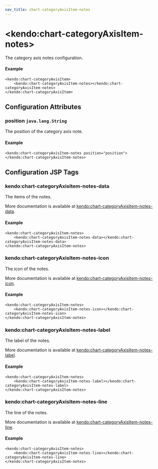 ```yaml
---
nav_title: chart-categoryAxisItem-notes
---
```


# \<kendo:chart-categoryAxisItem-notes\>

The category axis notes configuration.

#### Example
    <kendo:chart-categoryAxisItem>
        <kendo:chart-categoryAxisItem-notes></kendo:chart-categoryAxisItem-notes>
    </kendo:chart-categoryAxisItem>

## Configuration Attributes

### position `java.lang.String`

The position of the category axis note.

#### Example
    <kendo:chart-categoryAxisItem-notes position="position">
    </kendo:chart-categoryAxisItem-notes>


##  Configuration JSP Tags

### kendo:chart-categoryAxisItem-notes-data

The items of the notes.

More documentation is available at [kendo:chart-categoryAxisItem-notes-data](/api/wrappers/jsp/chart/categoryaxisitem-notes-data).

#### Example

    <kendo:chart-categoryAxisItem-notes>
        <kendo:chart-categoryAxisItem-notes-data></kendo:chart-categoryAxisItem-notes-data>
    </kendo:chart-categoryAxisItem-notes>

### kendo:chart-categoryAxisItem-notes-icon

The icon of the notes.

More documentation is available at [kendo:chart-categoryAxisItem-notes-icon](/api/wrappers/jsp/chart/categoryaxisitem-notes-icon).

#### Example

    <kendo:chart-categoryAxisItem-notes>
        <kendo:chart-categoryAxisItem-notes-icon></kendo:chart-categoryAxisItem-notes-icon>
    </kendo:chart-categoryAxisItem-notes>

### kendo:chart-categoryAxisItem-notes-label

The label of the notes.

More documentation is available at [kendo:chart-categoryAxisItem-notes-label](/api/wrappers/jsp/chart/categoryaxisitem-notes-label).

#### Example

    <kendo:chart-categoryAxisItem-notes>
        <kendo:chart-categoryAxisItem-notes-label></kendo:chart-categoryAxisItem-notes-label>
    </kendo:chart-categoryAxisItem-notes>

### kendo:chart-categoryAxisItem-notes-line

The line of the notes.

More documentation is available at [kendo:chart-categoryAxisItem-notes-line](/api/wrappers/jsp/chart/categoryaxisitem-notes-line).

#### Example

    <kendo:chart-categoryAxisItem-notes>
        <kendo:chart-categoryAxisItem-notes-line></kendo:chart-categoryAxisItem-notes-line>
    </kendo:chart-categoryAxisItem-notes>

